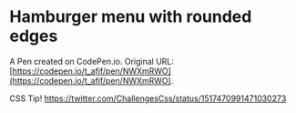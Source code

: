 # Hamburger menu with rounded edges

A Pen created on CodePen.io. Original URL: [https://codepen.io/t_afif/pen/NWXmRWO](https://codepen.io/t_afif/pen/NWXmRWO).

CSS Tip!
https://twitter.com/ChallengesCss/status/1517470991471030273